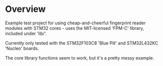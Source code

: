# Overview

Example test project for using cheap-and-cheerful fingerprint reader modules with STM32 cores - uses the MIT-licensed 'FPM-C' library, included under 'lib/'.

Currently only tested with the STM32F103C8 'Blue Pill' and STM32L432KC 'Nucleo' boards.

The core library functions seem to work, but it's a pretty messy example.
